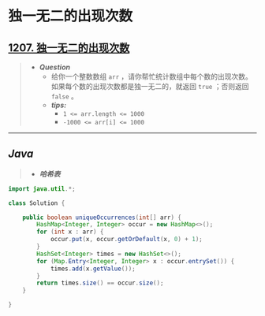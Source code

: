 # 独一无二的出现次数

## [1207. 独一无二的出现次数](https://leetcode.cn/problems/unique-number-of-occurrences/)

> - ***Question***
>   - 给你一个整数数组 `arr` ，请你帮忙统计数组中每个数的出现次数。如果每个数的出现次数都是独一无二的，就返回 `true` ；否则返回 `false` 。
>   - ***tips:***
>     - `1 <= arr.length <= 1000`
>     - `-1000 <= arr[i] <= 1000`

---

## *Java*

> - ***哈希表***

```java
import java.util.*;

class Solution {

    public boolean uniqueOccurrences(int[] arr) {
        HashMap<Integer, Integer> occur = new HashMap<>();
        for (int x : arr) {
            occur.put(x, occur.getOrDefault(x, 0) + 1);
        }
        HashSet<Integer> times = new HashSet<>();
        for (Map.Entry<Integer, Integer> x : occur.entrySet()) {
            times.add(x.getValue());
        }
        return times.size() == occur.size();
    }

}
```
